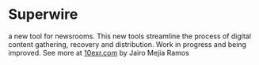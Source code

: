 # Superwire
a new tool for newsrooms.
This new tools streamline the process of digital content gathering, recovery and distribution. Work in progress and being improved.
See more at <a href="http://www.10exr.com">10exr.com</a>
by Jairo Mejia Ramos
